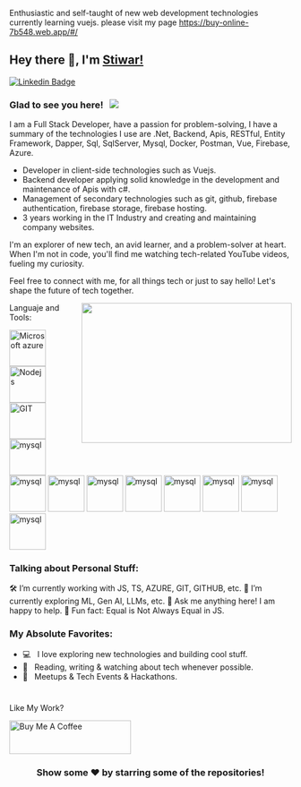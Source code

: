 Enthusiastic and self-taught of new web development technologies currently learning vuejs.
please visit my page https://buy-online-7b548.web.app/#/

## Hey there 👋, I'm [Stiwar!](https://www.linkedin.com/in/jhonatanpabon)

[![Linkedin Badge](https://img.shields.io/badge/-LinkedIn-0e76a8?style=flat-square&logo=Linkedin&logoColor=white)](https://linkedin.com/in/jhonatanpabon)

### Glad to see you here! &nbsp; ![](https://visitor-badge.glitch.me/badge?page_id=iampavangandhi.iampavangandhi&style=flat-square&color=0088cc)
  
I am a Full Stack Developer, have a passion for problem-solving, I have a summary of the technologies I use are .Net, Backend, Apis, RESTful, Entity Framework, Dapper, Sql, SqlServer, Mysql, Docker, Postman, Vue, Firebase, Azure.
- Developer in client-side technologies such as Vuejs.
- Backend developer applying solid knowledge in the development and maintenance of Apis with c#.
- Management of secondary technologies such as git, github, firebase authentication, firebase storage, firebase hosting.
- 3 years working in the IT Industry and creating and maintaining company websites.

I'm an explorer of new tech, an avid learner, and a problem-solver at heart. When I'm not in code, you'll find me watching tech-related YouTube videos, fueling my curiosity.

Feel free to connect with me, for all things tech or just to say hello! Let's shape the future of tech together.


<img align="right" height="250" width="375" alt="" src="https://www.keenesystems.com/hubfs/Pillar/asp.net-development/asp-net-3.jpg" />

Languaje and Tools:
<p align="left">
      <img src="https://www.vectorlogo.zone/logos/microsoft_azure/microsoft_azure-icon.svg" alt="Microsoft azure" width="65" height="65"/> 
      <img src="https://www.vectorlogo.zone/logos/nodejs/nodejs-icon.svg" alt="Nodejs" width="65" height="65"/>
      <img src="https://www.vectorlogo.zone/logos/git-scm/git-scm-icon.svg" alt="GIT" width="65" height="65"/> 
	<img src="https://www.vectorlogo.zone/logos/typescriptlang/typescriptlang-icon.svg" alt="mysql" width="65" height="65"/>
	<img src="https://www.vectorlogo.zone/logos/javascript/javascript-icon.svg" alt="mysql" width="65" height="65"/>
	<img src="https://www.vectorlogo.zone/logos/github/github-icon.svg" alt="mysql" width="65" height="65"/>
	<img src="https://www.vectorlogo.zone/logos/firebase/firebase-icon.svg" alt="mysql" width="65" height="65"/>
	<img src="https://www.vectorlogo.zone/logos/vuejs/vuejs-icon.svg" alt="mysql" width="65" height="65"/>
	<img src="https://www.vectorlogo.zone/logos/getpostman/getpostman-icon.svg" alt="mysql" width="65" height="65"/>
	<img src="https://www.vectorlogo.zone/logos/docker/docker-icon.svg" alt="mysql" width="65" height="65"/>
	<img src="https://www.vectorlogo.zone/logos/mysql/mysql-icon.svg" alt="mysql" width="65" height="65"/>
	<img src="https://www.vectorlogo.zone/logos/dotnet/dotnet-icon.svg" alt="mysql" width="65" height="65"/>

</p>

### Talking about Personal Stuff:
🛠   I’m currently working with JS, TS, AZURE, GIT, GITHUB, etc.
🚀   I’m currently exploring ML, Gen AI, LLMs, etc.
💬   Ask me anything here! I am happy to help.
👾   Fun fact: Equal is Not Always Equal in JS.

### My Absolute Favorites:

- 💻 &nbsp; I love exploring new technologies and building cool stuff.
- 📰 &nbsp; Reading, writing & watching about tech whenever possible.
- 🍕 &nbsp; Meetups & Tech Events & Hackathons.

#

Like My Work?

<a href="https://www.buymeacoffee.com/iampavangandhi" target="_blank"><img src="https://cdn.buymeacoffee.com/buttons/v2/default-yellow.png" alt="Buy Me A Coffee" height="60px" width="217px" ></a>

<div align="center">

### Show some ❤️ by starring some of the repositories!

</div>

